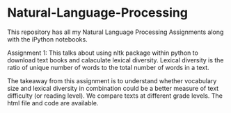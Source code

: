# Natural-Language-Processing

This repository has all my Natural Language Processing Assignments along with the iPython notebooks. 

Assignment 1:
This talks about using nltk package within python to download text books and calaculate lexical diversity. Lexical diversity is the ratio of unique number of words to the total number of words in a text.

The takeaway from this assignment is to understand whether vocabulary size and lexical diversity in combination could be a better measure of text difficulty (or reading level). We compare texts at different grade levels. The html file and code are available. 
